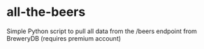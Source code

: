 # all-the-beers
Simple Python script to pull all data from the /beers endpoint from BreweryDB (requires premium account)
